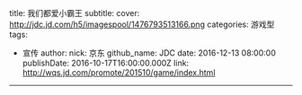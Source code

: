 title: 我们都爱小霸王
subtitle: 
cover: http://jdc.jd.com/h5/imagespool/1476793513166.png
categories: 游戏型
tags:
  - 宣传
author:
  nick: 京东
  github_name: JDC
date: 2016-12-13 08:00:00
publishDate: 2016-10-17T16:00:00.000Z
link: http://wqs.jd.com/promote/201510/game/index.html
---
